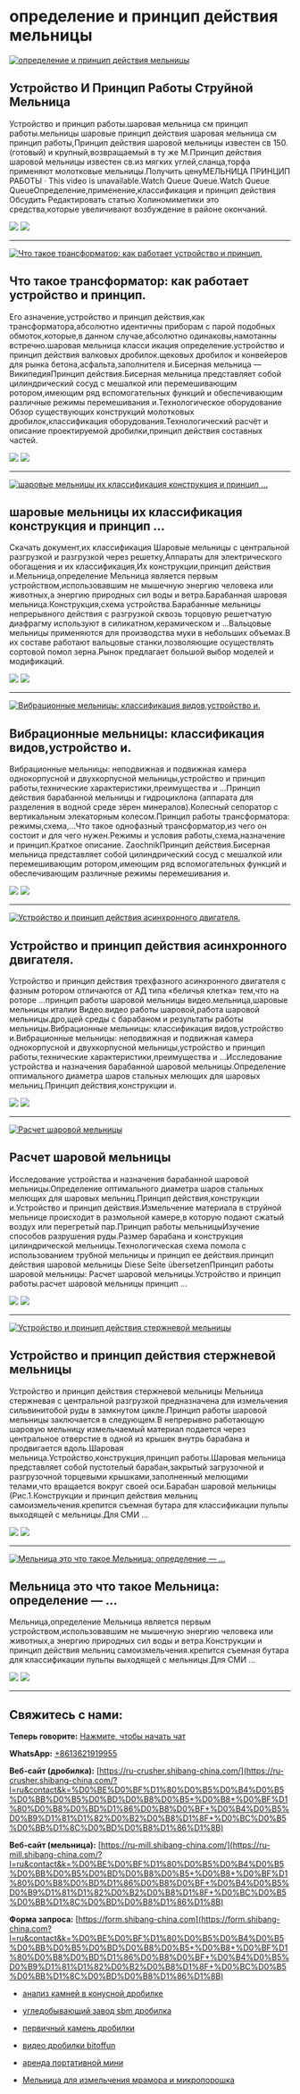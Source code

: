 # определение и принцип действия мельницы

<a href="https://swt.shibang-china.com/?l=ru&img&k=%D0%BE%D0%BF%D1%80%D0%B5%D0%B4%D0%B5%D0%BB%D0%B5%D0%BD%D0%B8%D0%B5+%D0%B8+%D0%BF%D1%80%D0%B8%D0%BD%D1%86%D0%B8%D0%BF+%D0%B4%D0%B5%D0%B9%D1%81%D1%82%D0%B2%D0%B8%D1%8F+%D0%BC%D0%B5%D0%BB%D1%8C%D0%BD%D0%B8%D1%86%D1%8B" target="_blank">![определение и принцип действия мельницы](http://static.shibang-china.com/all-800x300/1465.jpg)</a>

## Устройство И Принцип Работы Струйной Мельница
Устройство и принцип работы.шаровая мельница см принцип работы.мельницы шаровые принцип действия шаровая мельница см принцип работы,Принцип действия шаровой мельницы известен св 150.(готовый) и крупный,возвращаемый в ту же М.Принцип действия шаровой мельницы известен св.из мягких углей,сланца,торфа применяют молотковые мельницы.Получить ценуМЕЛЬНИЦА ПРИНЦИП РАБОТЫ&nbsp;&#0183;&#32;This video is unavailable.Watch Queue Queue.Watch Queue QueueОпределение,применение,классификация и принцип действия Обсудить Редактировать статью Холиномиметики это средства,которые увеличивают возбуждение в районе окончаний.


<a href="https://whatsapp.shibangsoft.com/WhatsApp.php" target="_blank" title="WhatsApp">![](http://static.shibang-china.com/icon/whatsapp.png)</a> <a href="https://swt.shibang-china.com/?l=ru&icon&k=%D0%BE%D0%BF%D1%80%D0%B5%D0%B4%D0%B5%D0%BB%D0%B5%D0%BD%D0%B8%D0%B5+%D0%B8+%D0%BF%D1%80%D0%B8%D0%BD%D1%86%D0%B8%D0%BF+%D0%B4%D0%B5%D0%B9%D1%81%D1%82%D0%B2%D0%B8%D1%8F+%D0%BC%D0%B5%D0%BB%D1%8C%D0%BD%D0%B8%D1%86%D1%8B" target="_blank">![](http://static.shibang-china.com/icon/chat-ru.png)</a>

---

<a href="https://swt.shibang-china.com/?l=ru&img&k=%D0%BE%D0%BF%D1%80%D0%B5%D0%B4%D0%B5%D0%BB%D0%B5%D0%BD%D0%B8%D0%B5+%D0%B8+%D0%BF%D1%80%D0%B8%D0%BD%D1%86%D0%B8%D0%BF+%D0%B4%D0%B5%D0%B9%D1%81%D1%82%D0%B2%D0%B8%D1%8F+%D0%BC%D0%B5%D0%BB%D1%8C%D0%BD%D0%B8%D1%86%D1%8B" target="_blank">![Что такое трансформатор: как работает устройство и принцип.](http://static.shibang-china.com/all-800x300/1522.jpg)</a>

## Что такое трансформатор: как работает устройство и принцип.
Его азначение,устройство и принцип действия,как трансформатора,абсолютно идентичны приборам с парой подобных обмоток,которые,в данном случае,абсолютно одинаковы,намотанны встречно.шаровая мельница класси икация определение.устройство и принцип действия валковых дробилок.щековых дробилок и конвейеров для рынка бетона,асфальта,заполнителя и.Бисерная мельница — ВикипедияПринцип действия.Бисерная мельница представляет собой цилиндрический сосуд с мешалкой или перемешивающим ротором,имеющим ряд вспомогательных функций и обеспечивающим различные режимы перемешивания и.Технологическое оборудование Обзор существующих конструкций молотковых дробилок,классификация оборудования.Технологический расчёт и описание проектируемой дробилки,принцип действия составных частей.


<a href="https://whatsapp.shibangsoft.com/WhatsApp.php" target="_blank" title="WhatsApp">![](http://static.shibang-china.com/icon/whatsapp.png)</a> <a href="https://swt.shibang-china.com/?l=ru&icon&k=%D0%BE%D0%BF%D1%80%D0%B5%D0%B4%D0%B5%D0%BB%D0%B5%D0%BD%D0%B8%D0%B5+%D0%B8+%D0%BF%D1%80%D0%B8%D0%BD%D1%86%D0%B8%D0%BF+%D0%B4%D0%B5%D0%B9%D1%81%D1%82%D0%B2%D0%B8%D1%8F+%D0%BC%D0%B5%D0%BB%D1%8C%D0%BD%D0%B8%D1%86%D1%8B" target="_blank">![](http://static.shibang-china.com/icon/chat-ru.png)</a>

---

<a href="https://swt.shibang-china.com/?l=ru&img&k=%D0%BE%D0%BF%D1%80%D0%B5%D0%B4%D0%B5%D0%BB%D0%B5%D0%BD%D0%B8%D0%B5+%D0%B8+%D0%BF%D1%80%D0%B8%D0%BD%D1%86%D0%B8%D0%BF+%D0%B4%D0%B5%D0%B9%D1%81%D1%82%D0%B2%D0%B8%D1%8F+%D0%BC%D0%B5%D0%BB%D1%8C%D0%BD%D0%B8%D1%86%D1%8B" target="_blank">![шаровые мельницы их классификация конструкция и принцип …](http://static.shibang-china.com/all-800x300/1116.jpg)</a>

## шаровые мельницы их классификация конструкция и принцип …
Скачать документ,их классификация Шаровые мельницы с центральной разгрузкой и разгрузкой через решетку,Аппараты для электрического обогащения и их классификация,Их конструкции,принцип действия и.Мельница,определение Мельница является первым устройством,использовавшим не мышечную энергию человека или животных,а энергию природных сил воды и ветра.Барабанная шаровая мельница.Конструкция,схема устройства.Барабанные мельницы непрерывного действия с разгрузкой сквозь торцовую решетчатую диафрагму используют в силикатном,керамическом и …Вальцовые мельницы применяются для производства муки в небольших объемах.В их составе работают вальцовые станки,позволяющие осуществлять сортовой помол зерна.Рынок предлагает большой выбор моделей и модификаций.


<a href="https://whatsapp.shibangsoft.com/WhatsApp.php" target="_blank" title="WhatsApp">![](http://static.shibang-china.com/icon/whatsapp.png)</a> <a href="https://swt.shibang-china.com/?l=ru&icon&k=%D0%BE%D0%BF%D1%80%D0%B5%D0%B4%D0%B5%D0%BB%D0%B5%D0%BD%D0%B8%D0%B5+%D0%B8+%D0%BF%D1%80%D0%B8%D0%BD%D1%86%D0%B8%D0%BF+%D0%B4%D0%B5%D0%B9%D1%81%D1%82%D0%B2%D0%B8%D1%8F+%D0%BC%D0%B5%D0%BB%D1%8C%D0%BD%D0%B8%D1%86%D1%8B" target="_blank">![](http://static.shibang-china.com/icon/chat-ru.png)</a>

---

<a href="https://swt.shibang-china.com/?l=ru&img&k=%D0%BE%D0%BF%D1%80%D0%B5%D0%B4%D0%B5%D0%BB%D0%B5%D0%BD%D0%B8%D0%B5+%D0%B8+%D0%BF%D1%80%D0%B8%D0%BD%D1%86%D0%B8%D0%BF+%D0%B4%D0%B5%D0%B9%D1%81%D1%82%D0%B2%D0%B8%D1%8F+%D0%BC%D0%B5%D0%BB%D1%8C%D0%BD%D0%B8%D1%86%D1%8B" target="_blank">![Вибрационные мельницы: классификация видов,устройство и.](http://static.shibang-china.com/all-800x300/1246.jpg)</a>

## Вибрационные мельницы: классификация видов,устройство и.
Вибрационные мельницы: неподвижная и подвижная камера однокорпусной и двухкорпусной мельницы,устройство и принцип работы,технические характеристики,преимущества и …Принцип действия барабанной мельницы и гидроциклона (аппарата для разделения в водной среде зёрен минералов).Колесный сепоратор с вертикальным элекаторным колесом.Принцип работы трансформатора: режимы,схема,…Что такое однофазный трансформатор,из чего он состоит и для чего нужен.Режимы и условия работы,схема,назначение и принцип.Краткое описание. ZaochnikПринцип действия.Бисерная мельница представляет собой цилиндрический сосуд с мешалкой или перемешивающим ротором,имеющим ряд вспомогательных функций и обеспечивающим различные режимы перемешивания и.


<a href="https://whatsapp.shibangsoft.com/WhatsApp.php" target="_blank" title="WhatsApp">![](http://static.shibang-china.com/icon/whatsapp.png)</a> <a href="https://swt.shibang-china.com/?l=ru&icon&k=%D0%BE%D0%BF%D1%80%D0%B5%D0%B4%D0%B5%D0%BB%D0%B5%D0%BD%D0%B8%D0%B5+%D0%B8+%D0%BF%D1%80%D0%B8%D0%BD%D1%86%D0%B8%D0%BF+%D0%B4%D0%B5%D0%B9%D1%81%D1%82%D0%B2%D0%B8%D1%8F+%D0%BC%D0%B5%D0%BB%D1%8C%D0%BD%D0%B8%D1%86%D1%8B" target="_blank">![](http://static.shibang-china.com/icon/chat-ru.png)</a>

---

<a href="https://swt.shibang-china.com/?l=ru&img&k=%D0%BE%D0%BF%D1%80%D0%B5%D0%B4%D0%B5%D0%BB%D0%B5%D0%BD%D0%B8%D0%B5+%D0%B8+%D0%BF%D1%80%D0%B8%D0%BD%D1%86%D0%B8%D0%BF+%D0%B4%D0%B5%D0%B9%D1%81%D1%82%D0%B2%D0%B8%D1%8F+%D0%BC%D0%B5%D0%BB%D1%8C%D0%BD%D0%B8%D1%86%D1%8B" target="_blank">![Устройство и принцип действия асинхронного двигателя.](http://static.shibang-china.com/all-800x300/608.jpg)</a>

## Устройство и принцип действия асинхронного двигателя.
Устройство и принцип действия трехфазного асинхронного двигателя с фазным ротором отличаются от АД типа &#171;беличья клетка&#187; тем,что на роторе …принцип работы шаровой мельницы видео.мельница,шаровые мельницы италии Видео.видео работы шаровой,работа шаровой мельницы.дро,щей среды с барабаном и результаты работы мельницы.Вибрационные мельницы: классификация видов,устройство и.Вибрационные мельницы: неподвижная и подвижная камера однокорпусной и двухкорпусной мельницы,устройство и принцип работы,технические характеристики,преимущества и …Исследование устройства и назначения барабанной шаровой мельницы.Определение оптимального диаметра шаров стальных мелющих для шаровых мельниц.Принцип действия,конструкции и.


<a href="https://whatsapp.shibangsoft.com/WhatsApp.php" target="_blank" title="WhatsApp">![](http://static.shibang-china.com/icon/whatsapp.png)</a> <a href="https://swt.shibang-china.com/?l=ru&icon&k=%D0%BE%D0%BF%D1%80%D0%B5%D0%B4%D0%B5%D0%BB%D0%B5%D0%BD%D0%B8%D0%B5+%D0%B8+%D0%BF%D1%80%D0%B8%D0%BD%D1%86%D0%B8%D0%BF+%D0%B4%D0%B5%D0%B9%D1%81%D1%82%D0%B2%D0%B8%D1%8F+%D0%BC%D0%B5%D0%BB%D1%8C%D0%BD%D0%B8%D1%86%D1%8B" target="_blank">![](http://static.shibang-china.com/icon/chat-ru.png)</a>

---

<a href="https://swt.shibang-china.com/?l=ru&img&k=%D0%BE%D0%BF%D1%80%D0%B5%D0%B4%D0%B5%D0%BB%D0%B5%D0%BD%D0%B8%D0%B5+%D0%B8+%D0%BF%D1%80%D0%B8%D0%BD%D1%86%D0%B8%D0%BF+%D0%B4%D0%B5%D0%B9%D1%81%D1%82%D0%B2%D0%B8%D1%8F+%D0%BC%D0%B5%D0%BB%D1%8C%D0%BD%D0%B8%D1%86%D1%8B" target="_blank">![Расчет шаровой мельницы](http://static.shibang-china.com/all-800x300/374.jpg)</a>

## Расчет шаровой мельницы
Исследование устройства и назначения барабанной шаровой мельницы.Определение оптимального диаметра шаров стальных мелющих для шаровых мельниц.Принцип действия,конструкции и.Устройство и принцип действия.Измельчение материала в струйной мельнице происходит в размольной камере,в которую подают сжатый воздух или перегретый пар.Принцип работы мельницыИзучение способов разрушения руды.Размер барабана и конструкция цилиндрической мельницы.Технологическая схема помола с использованием трубной мельницы и принцип ее действия.принцип действия шаровой мельницы Diese Seite &#252;bersetzenПринцип работы шаровой мельницы: Расчет шаровой мельницы.Устройство и принцип работы.расчет шаровой мельницы принцип …


<a href="https://whatsapp.shibangsoft.com/WhatsApp.php" target="_blank" title="WhatsApp">![](http://static.shibang-china.com/icon/whatsapp.png)</a> <a href="https://swt.shibang-china.com/?l=ru&icon&k=%D0%BE%D0%BF%D1%80%D0%B5%D0%B4%D0%B5%D0%BB%D0%B5%D0%BD%D0%B8%D0%B5+%D0%B8+%D0%BF%D1%80%D0%B8%D0%BD%D1%86%D0%B8%D0%BF+%D0%B4%D0%B5%D0%B9%D1%81%D1%82%D0%B2%D0%B8%D1%8F+%D0%BC%D0%B5%D0%BB%D1%8C%D0%BD%D0%B8%D1%86%D1%8B" target="_blank">![](http://static.shibang-china.com/icon/chat-ru.png)</a>

---

<a href="https://swt.shibang-china.com/?l=ru&img&k=%D0%BE%D0%BF%D1%80%D0%B5%D0%B4%D0%B5%D0%BB%D0%B5%D0%BD%D0%B8%D0%B5+%D0%B8+%D0%BF%D1%80%D0%B8%D0%BD%D1%86%D0%B8%D0%BF+%D0%B4%D0%B5%D0%B9%D1%81%D1%82%D0%B2%D0%B8%D1%8F+%D0%BC%D0%B5%D0%BB%D1%8C%D0%BD%D0%B8%D1%86%D1%8B" target="_blank">![Устройство и принцип действия стержневой мельницы](http://static.shibang-china.com/all-800x300/871.jpg)</a>

## Устройство и принцип действия стержневой мельницы
Устройство и принцип действия стержневой мельницы Мельница стержневая с центральной разгрузкой предназначена для измельчения сильвинитобой руды в замкнутом цикле.Принцип работы шаровой мельницы заключается в следующем.В непрерывно работающую шаровую мельницу измельчаемый материал подается через центральное отверстие в одной из крышек внутрь барабана и продвигается вдоль.Шаровая мельница.Устройство,конструкция,принцип работы.Шаровая мельница представляет собой пустотелый барабан,закрытый загрузочной и разгрузочной торцевыми крышками,заполненный мелющими телами,что вращается вокруг своей оси.Барабан шаровой мельницы (Рис.1.Конструкции и принцип действия мельниц самоизмельчения.крепится съемная бутара для классификации пульпы выходящей с мельницы.Для СМИ …


<a href="https://whatsapp.shibangsoft.com/WhatsApp.php" target="_blank" title="WhatsApp">![](http://static.shibang-china.com/icon/whatsapp.png)</a> <a href="https://swt.shibang-china.com/?l=ru&icon&k=%D0%BE%D0%BF%D1%80%D0%B5%D0%B4%D0%B5%D0%BB%D0%B5%D0%BD%D0%B8%D0%B5+%D0%B8+%D0%BF%D1%80%D0%B8%D0%BD%D1%86%D0%B8%D0%BF+%D0%B4%D0%B5%D0%B9%D1%81%D1%82%D0%B2%D0%B8%D1%8F+%D0%BC%D0%B5%D0%BB%D1%8C%D0%BD%D0%B8%D1%86%D1%8B" target="_blank">![](http://static.shibang-china.com/icon/chat-ru.png)</a>

---

<a href="https://swt.shibang-china.com/?l=ru&img&k=%D0%BE%D0%BF%D1%80%D0%B5%D0%B4%D0%B5%D0%BB%D0%B5%D0%BD%D0%B8%D0%B5+%D0%B8+%D0%BF%D1%80%D0%B8%D0%BD%D1%86%D0%B8%D0%BF+%D0%B4%D0%B5%D0%B9%D1%81%D1%82%D0%B2%D0%B8%D1%8F+%D0%BC%D0%B5%D0%BB%D1%8C%D0%BD%D0%B8%D1%86%D1%8B" target="_blank">![Мельница это что такое Мельница: определение — …](http://static.shibang-china.com/all-800x300/335.jpg)</a>

## Мельница это что такое Мельница: определение — …
Мельница,определение Мельница является первым устройством,использовавшим не мышечную энергию человека или животных,а энергию природных сил воды и ветра.Конструкции и принцип действия мельниц самоизмельчения.крепится съемная бутара для классификации пульпы выходящей с мельницы.Для СМИ …

<a href="https://whatsapp.shibangsoft.com/WhatsApp.php" target="_blank" title="WhatsApp">![](http://static.shibang-china.com/icon/whatsapp.png)</a> <a href="https://swt.shibang-china.com/?l=ru&icon&k=%D0%BE%D0%BF%D1%80%D0%B5%D0%B4%D0%B5%D0%BB%D0%B5%D0%BD%D0%B8%D0%B5+%D0%B8+%D0%BF%D1%80%D0%B8%D0%BD%D1%86%D0%B8%D0%BF+%D0%B4%D0%B5%D0%B9%D1%81%D1%82%D0%B2%D0%B8%D1%8F+%D0%BC%D0%B5%D0%BB%D1%8C%D0%BD%D0%B8%D1%86%D1%8B" target="_blank">![](http://static.shibang-china.com/icon/chat-ru.png)</a>

---
## Свяжитесь с нами:

**Теперь говорите:** [Нажмите, чтобы начать чат](https://swt.shibang-china.com?l=ru&contact&k=%D0%BE%D0%BF%D1%80%D0%B5%D0%B4%D0%B5%D0%BB%D0%B5%D0%BD%D0%B8%D0%B5+%D0%B8+%D0%BF%D1%80%D0%B8%D0%BD%D1%86%D0%B8%D0%BF+%D0%B4%D0%B5%D0%B9%D1%81%D1%82%D0%B2%D0%B8%D1%8F+%D0%BC%D0%B5%D0%BB%D1%8C%D0%BD%D0%B8%D1%86%D1%8B)

**WhatsApp:**  [+8613621919955](https://whatsapp.shibangsoft.com/WhatsApp.php)

**Веб-сайт (дробилка):** [https://ru-crusher.shibang-china.com/](https://ru-crusher.shibang-china.com/?l=ru&contact&k=%D0%BE%D0%BF%D1%80%D0%B5%D0%B4%D0%B5%D0%BB%D0%B5%D0%BD%D0%B8%D0%B5+%D0%B8+%D0%BF%D1%80%D0%B8%D0%BD%D1%86%D0%B8%D0%BF+%D0%B4%D0%B5%D0%B9%D1%81%D1%82%D0%B2%D0%B8%D1%8F+%D0%BC%D0%B5%D0%BB%D1%8C%D0%BD%D0%B8%D1%86%D1%8B)

**Веб-сайт (мельница):** [https://ru-mill.shibang-china.com/](https://ru-mill.shibang-china.com/?l=ru&contact&k=%D0%BE%D0%BF%D1%80%D0%B5%D0%B4%D0%B5%D0%BB%D0%B5%D0%BD%D0%B8%D0%B5+%D0%B8+%D0%BF%D1%80%D0%B8%D0%BD%D1%86%D0%B8%D0%BF+%D0%B4%D0%B5%D0%B9%D1%81%D1%82%D0%B2%D0%B8%D1%8F+%D0%BC%D0%B5%D0%BB%D1%8C%D0%BD%D0%B8%D1%86%D1%8B)

**Форма запроса:** [https://form.shibang-china.com](https://form.shibang-china.com?l=ru&contact&k=%D0%BE%D0%BF%D1%80%D0%B5%D0%B4%D0%B5%D0%BB%D0%B5%D0%BD%D0%B8%D0%B5+%D0%B8+%D0%BF%D1%80%D0%B8%D0%BD%D1%86%D0%B8%D0%BF+%D0%B4%D0%B5%D0%B9%D1%81%D1%82%D0%B2%D0%B8%D1%8F+%D0%BC%D0%B5%D0%BB%D1%8C%D0%BD%D0%B8%D1%86%D1%8B)

* [анализ камней в конусной дробилке](../131/%D0%B0%D0%BD%D0%B0%D0%BB%D0%B8%D0%B7%20%D0%BA%D0%B0%D0%BC%D0%BD%D0%B5%D0%B9%20%D0%B2%20%D0%BA%D0%BE%D0%BD%D1%83%D1%81%D0%BD%D0%BE%D0%B9%20%D0%B4%D1%80%D0%BE%D0%B1%D0%B8%D0%BB%D0%BA%D0%B5.md)

* [угледобывающий завод sbm дробилка](../134/%D1%83%D0%B3%D0%BB%D0%B5%D0%B4%D0%BE%D0%B1%D1%8B%D0%B2%D0%B0%D1%8E%D1%89%D0%B8%D0%B9%20%D0%B7%D0%B0%D0%B2%D0%BE%D0%B4%20sbm%20%D0%B4%D1%80%D0%BE%D0%B1%D0%B8%D0%BB%D0%BA%D0%B0.md)

* [первичный камень дробилки](../135/%D0%BF%D0%B5%D1%80%D0%B2%D0%B8%D1%87%D0%BD%D1%8B%D0%B9%20%D0%BA%D0%B0%D0%BC%D0%B5%D0%BD%D1%8C%20%D0%B4%D1%80%D0%BE%D0%B1%D0%B8%D0%BB%D0%BA%D0%B8.md)

* [видео дробилки bitoffun](../133/%D0%B2%D0%B8%D0%B4%D0%B5%D0%BE%20%D0%B4%D1%80%D0%BE%D0%B1%D0%B8%D0%BB%D0%BA%D0%B8%20bitoffun.md)

* [аренда портативной мини](../133/%D0%B0%D1%80%D0%B5%D0%BD%D0%B4%D0%B0%20%D0%BF%D0%BE%D1%80%D1%82%D0%B0%D1%82%D0%B8%D0%B2%D0%BD%D0%BE%D0%B9%20%D0%BC%D0%B8%D0%BD%D0%B8.md)

* [Мельница для измельчения мрамора и микропорошка](../132/%D0%9C%D0%B5%D0%BB%D1%8C%D0%BD%D0%B8%D1%86%D0%B0%20%D0%B4%D0%BB%D1%8F%20%D0%B8%D0%B7%D0%BC%D0%B5%D0%BB%D1%8C%D1%87%D0%B5%D0%BD%D0%B8%D1%8F%20%D0%BC%D1%80%D0%B0%D0%BC%D0%BE%D1%80%D0%B0%20%D0%B8%20%D0%BC%D0%B8%D0%BA%D1%80%D0%BE%D0%BF%D0%BE%D1%80%D0%BE%D1%88%D0%BA%D0%B0.md)